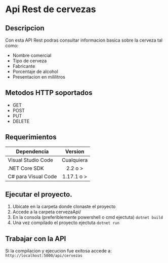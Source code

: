 # Api Rest de cervezas

## Descripcion


Con esta API Rest podras consultar informacion basica sobre la cerveza tal como:

* Nombre comercial
* Tipo de cerveza
* Fabricante
* Porcentaje de alcohol
* Presentacion en mililitros

## Metodos HTTP soportados
- GET
- POST 
- PUT
- DELETE




## Requerimientos

|   Dependencia      | Version     |
|--------------------|:-----------:|
| Visual Studio Code  |Cualquiera  |
| .NET Core SDK       |2.2 o >     |
| C# para Visual Code |1.17.1 o >  |



## Ejecutar el proyecto.

1. Ubicate en la carpeta donde clonaste el proyecto
2. Accede a la carpeta cervezaApi/
3. En la consola (preferiblemente powershell o cmd ejectuta) ``` dotnet build ```
4. Una vez compilado el proyecto ejectuta ``` dotnet run ```


## Trabajar con la API

Si la compilacion y ejecucion fue exitosa accede a: ```  http://localhost:5000/api/cervezas ```


